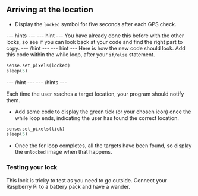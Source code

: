 ## Arriving at the location

+ Display the `locked` symbol for five seconds after each GPS check.

--- hints ---
--- hint ---
You have already done this before with the other locks, so see if you can look back at your code and find the right part to copy.
--- /hint ---
--- hint ---
Here is how the new code should look. Add this code within the while loop, after your `if/else` statement.
```python
sense.set_pixels(locked)
sleep(5)
```
--- /hint ---
--- /hints ---

Each time the user reaches a target location, your program should notify them.

+ Add some code to display the green tick (or your chosen icon) once the while loop ends, indicating the user has found the correct location.

```python
sense.set_pixels(tick)
sleep(5)
```

+ Once the for loop completes, all the targets have been found, so display the `unlocked` image when that happens.

### Testing your lock

This lock is tricky to test as you need to go outside. Connect your Raspberry Pi to a battery pack and have a wander.
